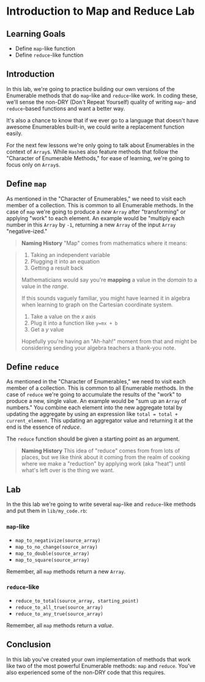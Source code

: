 # Introduction to Map and Reduce Lab

## Learning Goals

* Define `map`-like function
* Define `reduce`-like function

## Introduction

In this lab, we're going to practice building our own versions of the
Enumerable methods that do `map`-like and `reduce`-like work. In coding these,
we'll sense the non-DRY (Don't Repeat Yourself) quality of writing `map`- and
`reduce`-based functions and want a better way.

It's also a chance to know that if we ever go to a language that doesn't have
awesome Enumerables built-in, we could write a replacement function easily.

For the next few lessons we're only going to talk about Enumerables in the
context of `Array`s. While `Hash`es also feature methods that follow the
"Character of Enumerable Methods," for ease of learning, we're going to focus
only on `Array`s.

## Define `map`

As mentioned in the "Character of Enumerables," we need to visit each member of
a collection. This is common to all Enumerable methods. In the case of `map`
we're going to produce a _new_ `Array` after "transforming" or applying "work"
to each element. An example would be "multiply each number in this `Array` by
`-1`, returning a new `Array` of the input `Array` "negative-ized."

> **Naming History** "Map" comes from mathematics where it means:

> 1. Taking an independent variable
> 2. Plugging it into an equation
> 3. Getting a result back
>
> Mathematicians would say you're **mapping** a value in the _domain_ to a
> value in the _range_.
>
> If this sounds vaguely familiar, you might have learned it in algebra when
> learning to graph on the Cartesian coordinate system.
>
> 1. Take a value on the _x_ axis
> 2. Plug it into a function like `y=mx + b`
> 3. Get a _y_ value
>
> Hopefully you're having an "Ah-hah!" moment from that and might be
> considering sending your algebra teachers a thank-you note.

## Define `reduce`

As mentioned in the "Character of Enumerables," we need to visit each member of
a collection. This is common to all Enumerable methods. In the case of `reduce`
we're going to accumulate the results of the "work" to produce a new, single
value. An example would be "sum up an `Array` of numbers." You combine each
element into the new aggregate total by updating the aggregate by using an
expression like `total = total + current_element`. This updating an aggregator
value and returning it at the end is the essence of _reduce_.

The `reduce` function should be given a starting point as an argument.

> **Naming History** This idea of "reduce" comes from from lots of places, but
> we like think about it coming from the realm of cooking where we make a
> "reduction" by applying work (aka "heat") until what's left over is the thing
> we want.

## Lab

In the this lab we're going to write several `map`-like and `reduce`-like
methods and put them in `lib/my_code.rb`:

### `map`-like

* `map_to_negativize(source_array)`
* `map_to_no_change(source_array)`
* `map_to_double(source_array)`
* `map_to_square(source_array)`

Remember, all `map` methods return a new `Array`.

### `reduce`-like

* `reduce_to_total(source_array, starting_point)`
* `reduce_to_all_true(source_array)`
* `reduce_to_any_true(source_array)`

Remember, all `map` methods return a _value_.

## Conclusion

In this lab you've created your own implementation of methods that work like
two of the most powerful Enumerable methods: `map` and `reduce`. You've also
experienced some of the non-DRY code that this requires.
